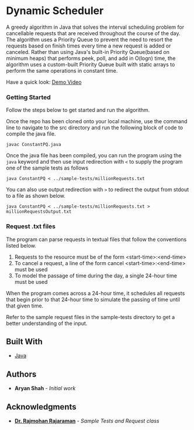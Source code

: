 # Dynamic Scheduler

A greedy algorithm in Java that solves the interval scheduling problem for cancellable requests that are received throughout the course of the day.
The algorithm uses a Priority Queue to prevent the need to resort the requests based on finish times every time a new request is added or canceled. 
Rather than using Java's built-in Priority Queue(based on minimum heaps) that performs peek, poll, and add in O(logn) time, 
the algorithm uses a custom-built Priority Queue built with static arrays to perform the same operations in constant time.  

Have a quick look: [Demo Video](https://aryanshah701.github.io/show-scheduler.html)

### Getting Started

Follow the steps below to get started and run the algorithm.  

Once the repo has been cloned onto your local machine, use the command line to navigate to the src directory and run the following block of code to compile the java file.

```
javac ConstantPQ.java
```

Once the java file has been compiled, you can run the program using the `java` keyword and then use input redirection with `<` to supply the program one of the sample tests as follows

```
java ConstantPQ < ../sample-tests/millionRequests.txt
```

You can also use output redirection with `>` to redirect the output from stdout to a file as shown below.

```
java ConstantPQ < ../sample-tests/millionRequests.txt > millionRequestsOutput.txt
```

### Request .txt files  

The program can parse requests in textual files that follow the conventions listed below.

1. Requests to the resource must be of the form \<start-time\>:\<end-time\>
2. To cancel a request, a line of the form cancel \<start-time\>:\<end-time\> must be used
3. To model the passage of time during the day, a single 24-hour time must be used

When the program comes across a 24-hour time, it schedules all requests that begin prior to that 24-hour time to simulate the passing of time until that given time.  

Refer to the sample request files in the sample-tests directory to get a better understanding of the input.

## Built With

* [Java](https://docs.oracle.com/en/java/)

## Authors

* **Aryan Shah** - *Initial work*

## Acknowledgments

* [**Dr. Rajmohan Rajaraman**](rraj@ccs.neu.edu) - *Sample Tests and Request class*

